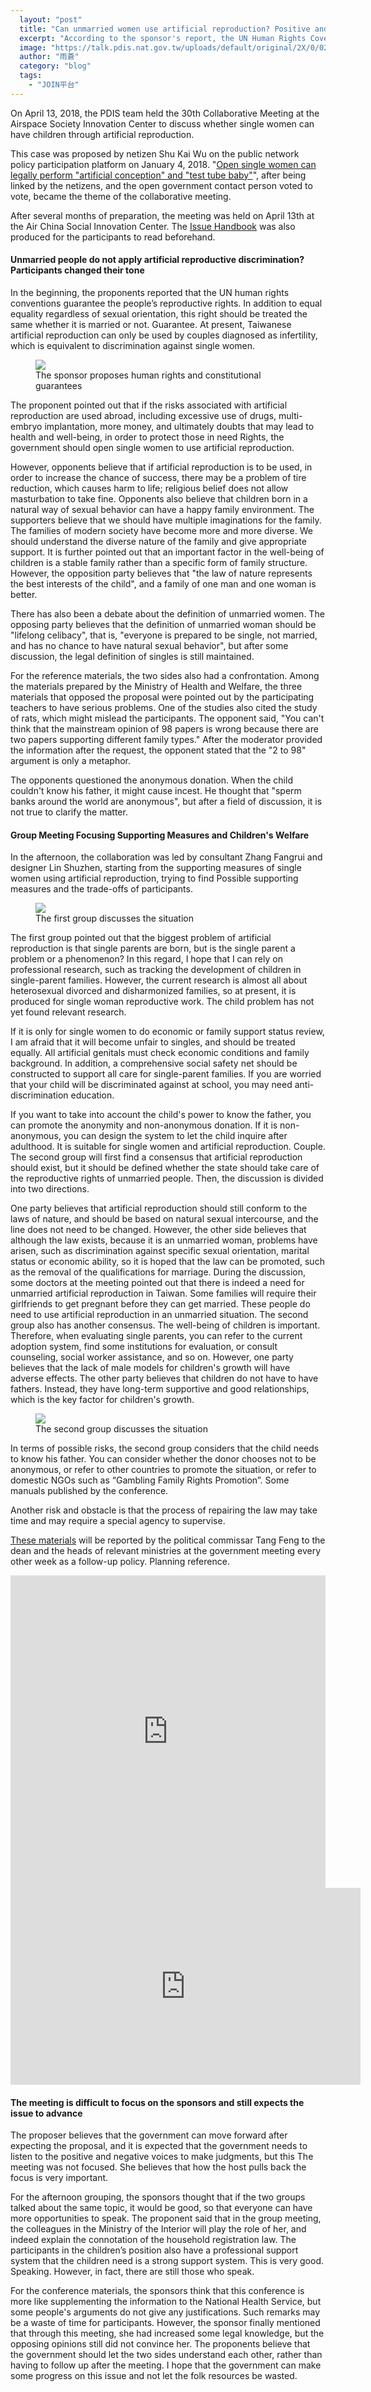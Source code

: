 ```yaml
---
  layout: "post"
  title: "Can unmarried women use artificial reproduction? Positive and negative sides have no consensus"
  excerpt: "According to the sponsor's report, the UN Human Rights Covenant guarantees the people's reproductive rights. In addition to equal equality regardless of sexual orientation, this interest should be equally protected regardless of whether it is married or not. At present, Taiwanese artificial reproduction can only be used by couples diagnosed as infertility, which is equivalent to discrimination against single women. However, opponents believe that children born in a natural way of sexual behavior can have a happy family environment."
  image: "https://talk.pdis.nat.gov.tw/uploads/default/original/2X/0/0202729ee380f76be840ca1d873218ac133bed9c.JPG"
  author: "雨蒼"
  category: "blog"
  tags: 
    - "JOIN平台"
---
```



On April 13, 2018, the PDIS team held the 30th Collaborative Meeting at the Airspace Society Innovation Center to discuss whether single women can have children through artificial reproduction. 

This case was proposed by netizen Shu Kai Wu on the public network policy participation platform on January 4, 2018. &quot;[Open single women can legally perform &quot;artificial conception&quot; and &quot;test tube baby&quot;](https://join.gov.tw/idea/detail/53479b9a-8cbb-4ea0-9f16-2294c97f24ac)&quot;, after being linked by the netizens, and the open government contact person voted to vote, became the theme of the collaborative meeting. 

 After several months of preparation, the meeting was held on April 13th at the Air China Social Innovation Center. The [Issue Handbook](https://hackmd.io/c/byg3w0-if/) was also produced for the participants to read beforehand. 

#### Unmarried people do not apply artificial reproductive discrimination? Participants changed their tone

In the beginning, the proponents reported that the UN human rights conventions guarantee the people’s reproductive rights. In addition to equal equality regardless of sexual orientation, this right should be treated the same whether it is married or not. Guarantee. At present, Taiwanese artificial reproduction can only be used by couples diagnosed as infertility, which is equivalent to discrimination against single women. 

 <figure> 
 <img src="https://talk.pdis.nat.gov.tw/uploads/default/original/2X/5/5a1cf8bdc150045df2c754c4022e445faf2b5383.JPG"> 
 <figcaption> The sponsor proposes human rights and constitutional guarantees </figcaption> 
 </figure> 

The proponent pointed out that if the risks associated with artificial reproduction are used abroad, including excessive use of drugs, multi-embryo implantation, more money, and ultimately doubts that may lead to health and well-being, in order to protect those in need Rights, the government should open single women to use artificial reproduction. 

 However, opponents believe that if artificial reproduction is to be used, in order to increase the chance of success, there may be a problem of tire reduction, which causes harm to life; religious belief does not allow masturbation to take fine. Opponents also believe that children born in a natural way of sexual behavior can have a happy family environment. The supporters believe that we should have multiple imaginations for the family. The families of modern society have become more and more diverse. We should understand the diverse nature of the family and give appropriate support. It is further pointed out that an important factor in the well-being of children is a stable family rather than a specific form of family structure. However, the opposition party believes that &quot;the law of nature represents the best interests of the child&quot;, and a family of one man and one woman is better. 

 There has also been a debate about the definition of unmarried women. The opposing party believes that the definition of unmarried woman should be &quot;lifelong celibacy&quot;, that is, &quot;everyone is prepared to be single, not married, and has no chance to have natural sexual behavior&quot;, but after some discussion, the legal definition of singles is still maintained. 

For the reference materials, the two sides also had a confrontation. Among the materials prepared by the Ministry of Health and Welfare, the three materials that opposed the proposal were pointed out by the participating teachers to have serious problems. One of the studies also cited the study of rats, which might mislead the participants. The opponent said, &quot;You can&#39;t think that the mainstream opinion of 98 papers is wrong because there are two papers supporting different family types.&quot; After the moderator provided the information after the request, the opponent stated that the &quot;2 to 98&quot; argument is only a metaphor. 

The opponents questioned the anonymous donation. When the child couldn&#39;t know his father, it might cause incest. He thought that &quot;sperm banks around the world are anonymous&quot;, but after a field of discussion, it is not true to clarify the matter. 

#### Group Meeting Focusing Supporting Measures and Children&#39;s Welfare

In the afternoon, the collaboration was led by consultant Zhang Fangrui and designer Lin Shuzhen, starting from the supporting measures of single women using artificial reproduction, trying to find Possible supporting measures and the trade-offs of participants. 

 <figure> 
 <img src="https://talk.pdis.nat.gov.tw/uploads/default/optimized/2X/4/49e4e28b08cf172f38330f7ecece0e7331f2e0a8_1_690x388.JPG"> 
 <figcaption> The first group discusses the situation </figcaption> 
 </figure> 

The first group pointed out that the biggest problem of artificial reproduction is that single parents are born, but is the single parent a problem or a phenomenon? In this regard, I hope that I can rely on professional research, such as tracking the development of children in single-parent families. However, the current research is almost all about heterosexual divorced and disharmonized families, so at present, it is produced for single woman reproductive work. The child problem has not yet found relevant research. 

If it is only for single women to do economic or family support status review, I am afraid that it will become unfair to singles, and should be treated equally. All artificial genitals must check economic conditions and family background. In addition, a comprehensive social safety net should be constructed to support all care for single-parent families. If you are worried that your child will be discriminated against at school, you may need anti-discrimination education. 

If you want to take into account the child&#39;s power to know the father, you can promote the anonymity and non-anonymous donation. If it is non-anonymous, you can design the system to let the child inquire after adulthood. It is suitable for single women and artificial reproduction. Couple. The second group will first find a consensus that artificial reproduction should exist, but it should be defined whether the state should take care of the reproductive rights of unmarried people. Then, the discussion is divided into two directions. 

One party believes that artificial reproduction should still conform to the laws of nature, and should be based on natural sexual intercourse, and the line does not need to be changed. However, the other side believes that although the law exists, because it is an unmarried woman, problems have arisen, such as discrimination against specific sexual orientation, marital status or economic ability, so it is hoped that the law can be promoted, such as the removal of the qualifications for marriage. During the discussion, some doctors at the meeting pointed out that there is indeed a need for unmarried artificial reproduction in Taiwan. Some families will require their girlfriends to get pregnant before they can get married. These people do need to use artificial reproduction in an unmarried situation. The second group also has another consensus. The well-being of children is important. Therefore, when evaluating single parents, you can refer to the current adoption system, find some institutions for evaluation, or consult counseling, social worker assistance, and so on. However, one party believes that the lack of male models for children&#39;s growth will have adverse effects. The other party believes that children do not have to have fathers. Instead, they have long-term supportive and good relationships, which is the key factor for children&#39;s growth. 

 <figure> 
 <img src="https://talk.pdis.nat.gov.tw/uploads/default/optimized/2X/6/6e3c02e8e699a83a77c344dd21ca86e958c173aa_1_690x388.JPG"> 
 <figcaption> The second group discusses the situation </figcaption> 
 </figure> 

In terms of possible risks, the second group considers that the child needs to know his father. You can consider whether the donor chooses not to be anonymous, or refer to other countries to promote the situation, or refer to domestic NGOs such as “Gambling Family Rights Promotion”. Some manuals published by the conference. 

Another risk and obstacle is that the process of repairing the law may take time and may require a special agency to supervise. 

[These materials](https://realtimeboard.com/app/board/o9j_kzqyefc=/) will be reported by the political commissar Tang Feng to the dean and the heads of relevant ministries at the government meeting every other week as a follow-up policy. Planning reference. 

 <iframe width="100%" height="500" title="Realtimeboard" src="https://realtimeboard.com/app/embed/o9J_kzqyEfc=/?&pres=1" frameborder="0" scrolling="no" allowfullscreen></iframe> 

 <iframe width="560" height="315" src="https://www.youtube.com/embed/5f2lxZqZjXE" frameborder="0" allowfullscreen></iframe> 

#### The meeting is difficult to focus on the sponsors and still expects the issue to advance

The proposer believes that the government can move forward after expecting the proposal, and it is expected that the government needs to listen to the positive and negative voices to make judgments, but this The meeting was not focused. She believes that how the host pulls back the focus is very important. 

For the afternoon grouping, the sponsors thought that if the two groups talked about the same topic, it would be good, so that everyone can have more opportunities to speak. The proponent said that in the group meeting, the colleagues in the Ministry of the Interior will play the role of her, and indeed explain the connotation of the household registration law. The participants in the children’s position also have a professional support system that the children need is a strong support system. This is very good. Speaking. However, in fact, there are still those who speak. 

For the conference materials, the sponsors think that this conference is more like supplementing the information to the National Health Service, but some people&#39;s arguments do not give any justifications. Such remarks may be a waste of time for participants. However, the sponsor finally mentioned that through this meeting, she had increased some legal knowledge, but the opposing opinions still did not convince her. The proponents believe that the government should let the two sides understand each other, rather than having to follow up after the meeting. I hope that the government can make some progress on this issue and not let the folk resources be wasted. 
